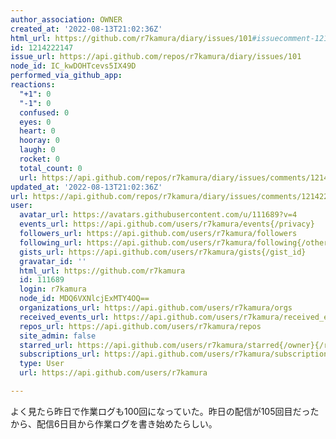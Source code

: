 ```yaml
---
author_association: OWNER
created_at: '2022-08-13T21:02:36Z'
html_url: https://github.com/r7kamura/diary/issues/101#issuecomment-1214222147
id: 1214222147
issue_url: https://api.github.com/repos/r7kamura/diary/issues/101
node_id: IC_kwDOHTcevs5IX49D
performed_via_github_app: 
reactions:
  "+1": 0
  "-1": 0
  confused: 0
  eyes: 0
  heart: 0
  hooray: 0
  laugh: 0
  rocket: 0
  total_count: 0
  url: https://api.github.com/repos/r7kamura/diary/issues/comments/1214222147/reactions
updated_at: '2022-08-13T21:02:36Z'
url: https://api.github.com/repos/r7kamura/diary/issues/comments/1214222147
user:
  avatar_url: https://avatars.githubusercontent.com/u/111689?v=4
  events_url: https://api.github.com/users/r7kamura/events{/privacy}
  followers_url: https://api.github.com/users/r7kamura/followers
  following_url: https://api.github.com/users/r7kamura/following{/other_user}
  gists_url: https://api.github.com/users/r7kamura/gists{/gist_id}
  gravatar_id: ''
  html_url: https://github.com/r7kamura
  id: 111689
  login: r7kamura
  node_id: MDQ6VXNlcjExMTY4OQ==
  organizations_url: https://api.github.com/users/r7kamura/orgs
  received_events_url: https://api.github.com/users/r7kamura/received_events
  repos_url: https://api.github.com/users/r7kamura/repos
  site_admin: false
  starred_url: https://api.github.com/users/r7kamura/starred{/owner}{/repo}
  subscriptions_url: https://api.github.com/users/r7kamura/subscriptions
  type: User
  url: https://api.github.com/users/r7kamura

---
```

よく見たら昨日で作業ログも100回になっていた。昨日の配信が105回目だったから、配信6日目から作業ログを書き始めたらしい。